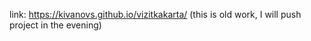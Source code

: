link:
https://kivanovs.github.io/vizitkakarta/
(this is old work, I will push project in the evening)
